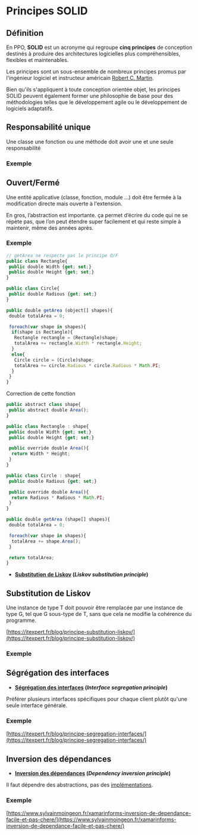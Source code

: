 # Principes SOLID

## Définition

En PPO, **SOLID** est un acronyme qui regroupe **cinq principes** de conception destinés à produire des architectures logicielles plus compréhensibles, flexibles et maintenables.

Les principes sont un sous-ensemble de nombreux principes promus par l'ingénieur logiciel et instructeur américain [Robert C. Martin](https://fr.wikipedia.org/wiki/Robert_C._Martin).

Bien qu'ils s'appliquent à toute conception orientée objet,
les principes SOLID peuvent également former une philosophie de base pour des méthodologies 
telles que le développement agile ou le développement de logiciels adaptatifs.

## Responsabilité unique

Une classe une fonction ou une méthode doit avoir une et une seule responsabilité

### Exemple

## Ouvert/Fermé

Une entité applicative (classe, fonction, module ...) doit être fermée à la modification directe mais ouverte à l'extension.

En gros, l’abstraction est importante. ça permet d’écrire du code qui ne se répète pas, que l’on peut étendre super facilement et qui reste simple à maintenir, même des années après.

### Exemple

```jsx
// getArea ne respecte pas le principe O/F
public class Rectangle{
 public double Width {get; set;}
 public double Height {get; set;}
}

public class Circle{
 public double Radious {get; set;}
}

public double getArea (object[] shapes){
 double totalArea = 0;

 foreach(var shape in shapes){
  if(shape is Rectangle){
   Rectangle rectangle = (Rectangle)shape;
   totalArea += rectangle.Width * rectangle.Height;
  }
  else{
   Circle circle = (Circle)shape;
   totalArea += circle.Radious * circle.Radious * Math.PI;
  }
 }
}
```

Correction de cette fonction

```jsx
public abstract class shape{
 public abstract double Area();
}

public class Rectangle : shape{
 public double Width {get; set;}
 public double Height {get; set;}

 public override double Area(){
  return Width * Height;
 }
}

public class Circle : shape{
 public double Radious {get; set;}

 public override double Area(){
  return Radious * Radious * Math.PI;
 }
}

public double getArea (shape[] shapes){
 double totalArea = 0;

 foreach(var shape in shapes){
  totalArea += shape.Area();
 }

 return totalArea;
}
```

- **[Substitution de Liskov](https://fr.wikipedia.org/wiki/Principe_de_substitution_de_Liskov) (*Liskov substitution principle*)**

## Substitution de Liskov

Une instance de type T doit pouvoir être remplacée par une instance de type G, tel que G sous-type de T, sans que cela ne modifie la cohérence du programme.

[https://itexpert.fr/blog/principe-substitution-liskov/](https://itexpert.fr/blog/principe-substitution-liskov/)

### Exemple

## Ségrégation des interfaces

- **[Ségrégation des interfaces](https://fr.wikipedia.org/wiki/Principe_de_s%C3%A9gr%C3%A9gation_des_interfaces) (*Interface segregation principle*)**

Préférer plusieurs interfaces spécifiques pour chaque client plutôt qu'une seule interface générale.

### Exemple

 [https://itexpert.fr/blog/principe-segregation-interfaces/](https://itexpert.fr/blog/principe-segregation-interfaces/)

## Inversion des dépendances

- **[Inversion des dépendances](https://fr.wikipedia.org/wiki/Inversion_des_d%C3%A9pendances) (*Dependency inversion principle*)**

Il faut dépendre des abstractions, pas des [implémentations](https://fr.wikipedia.org/wiki/Impl%C3%A9mentation).

### Exemple

[https://www.sylvainmoingeon.fr/xamarinforms-inversion-de-dependance-facile-et-pas-chere/](https://www.sylvainmoingeon.fr/xamarinforms-inversion-de-dependance-facile-et-pas-chere/)